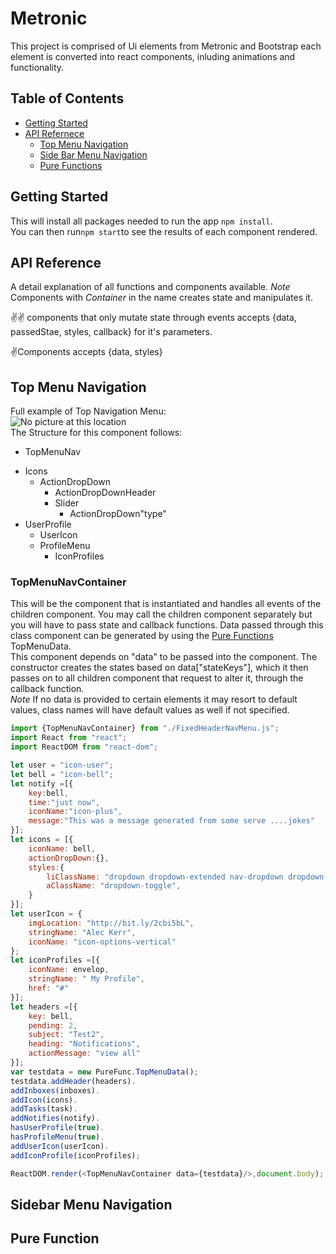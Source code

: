 # Metronic 
 This project is comprised of Ui elements from Metronic and Bootstrap each element is converted into react components, inluding animations and functionality. 
## Table of Contents
* [Getting Started](#getting-started)
* [API Refernece](#api-reference)
  * [Top Menu Navigation](#top-menu-navigation)
  * [Side Bar Menu Navigation](#sidebar-menu-navigation)
  * [Pure Functions](#pure-functions)



## <a name="getting-started"></a>Getting Started
This will install all packages needed to run the app `npm install`.
<br>
You can then run`npm start`to see the results of each component rendered.

## <a name="api-reference"></a>API Reference
A detail explanation of all functions and components available.
*Note*<br>
Components with *Container* in the name creates state and manipulates it.<br> 

:v::v: components that only mutate state through events accepts {data, passedStae, styles, callback} for it's parameters. <br>

:v:Components  accepts {data, styles} 

## <a name="top-menu-navigation"></a>Top Menu Navigation
Full example of Top Navigation Menu:<br>
![No picture at this location](http://i.imgur.com/ogjrMkB.png "Top Nav Image")<br>
The Structure for this component follows:
 * TopMenuNav
  - Icons
    * ActionDropDown
      - ActionDropDownHeader 
      - Slider
        * ActionDropDown"type"
  - UserProfile
    - UserIcon
    - ProfileMenu
      * IconProfiles
 
### TopMenuNavContainer
This will be the component that is instantiated and handles all events of the children component. You may call the children component separately but you will have to pass state and callback functions. Data passed through this class component can be generated by using the [Pure Functions](#pure-functions) TopMenuData.<br>
This component depends on "data" to be passed into the component. The constructor creates the states based on data["stateKeys"], which it then passes on to all children component that request to alter it, through the callback function.<br>
*Note* If no data is provided to certain elements it may resort to default values, class names will have default values as well if not specified.

```js
import {TopMenuNavContainer} from "./FixedHeaderNavMenu.js";
import React from "react";
import ReactDOM from "react-dom";

let user = "icon-user";
let bell = "icon-bell";
let notify =[{
    key:bell,
    time:"just now",
    iconName:"icon-plus",
    message:"This was a message generated from some serve ....jokes"
}];
let icons = [{
    iconName: bell,
    actionDropDown:{},
    styles:{
        liClassName: "dropdown dropdown-extended nav-dropdown dropdown-notification ",
        aClassName: "dropdown-toggle",
    }
}];
let userIcon = {
    imgLocation: "http://bit.ly/2cbi5bL",
    stringName: "Alec Kerr",
    iconName: "icon-options-vertical"
};
let iconProfiles =[{
    iconName: envelop,
    stringName: " My Profile",
    href: "#"
}];
let headers =[{
    key: bell,
    pending: 2,
    subject: "Test2",
    heading: "Notifications",
    actionMessage: "view all"
}];
var testdata = new PureFunc.TopMenuData();
testdata.addHeader(headers).
addInboxes(inboxes).
addIcon(icons).
addTasks(task).
addNotifies(notify).
hasUserProfile(true).
hasProfileMenu(true).
addUserIcon(userIcon).
addIconProfile(iconProfiles);

ReactDOM.render(<TopMenuNavContainer data={testdata}/>,document.body);
```
## <a name="sidebar-menu-navigation"></a>Sidebar Menu Navigation

## <a name ="pure-functions"></a>Pure Function
